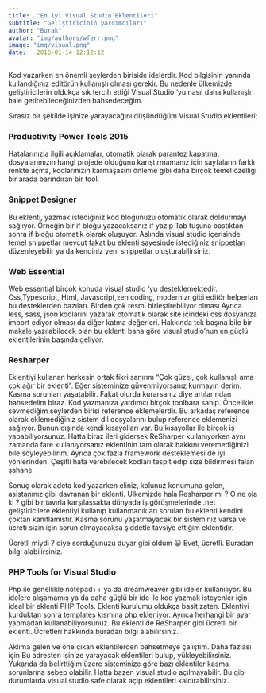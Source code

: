 ```yaml
---
title:  "En iyi Visual Studio Eklentileri"
subtitle: "Geliştiricinin yardımcıları"
author: "Burak"
avatar: "img/authors/wferr.png"
image: "img/visual.png"
date:   2016-01-14 12:12:12
---
```

Kod yazarken en önemli şeylerden biriside idelerdir. Kod bilgisinin yanında kullandığınız editörün kullanışlı olması gerekir. Bu nedenle ülkemizde geliştiricilerin oldukça sık tercih ettiği Visual Studio ‘yu nasıl daha kullanışlı hale getirebileceğinizden bahsedeceğim.

Sırasız bir şekilde işinize yarayacağını düşündüğüm Visual Studio eklentileri;

### Productivity Power Tools 2015

Hatalarınızla ilgili açıklamalar, otomatik olarak parantez kapatma, dosyalarımızın hangi projede olduğunu karıştırmamanız için sayfaların farklı renkte açma, kodlarınızın karmaşasını önleme gibi daha birçok temel özelliği bir arada barındıran bir tool.

### Snippet Designer

Bu eklenti, yazmak istediğiniz kod bloğunuzu otomatik olarak doldurmayı sağlıyor. Örneğin bir if bloğu yazacaksanız if yazıp Tab tuşuna bastıktan sonra if bloğu otomatik olarak oluşuyor. Aslında visual studio içerisinde temel snippetlar mevcut fakat bu eklenti sayesinde istediğiniz snippetları düzenleyebilir ya da kendiniz yeni snippetlar oluşturabilirsiniz.

### Web Essential

Web essential birçok konuda visual studio ‘yu desteklemektedir. Css,Typescript, Html, Javascript,zen coding, modernizr gibi editör helperları bu desteklerden bazıları. Birden çok resmi birleştirebiliyor olması Ayrıca less, sass, json kodlarını yazarak otomatik olarak site içindeki css dosyanıza import ediyor olması da diğer katma değerleri. Hakkında tek başına bile bir makale yazılabilecek olan bu eklenti bana göre visual studio’nun en güçlü eklentilerinin başında geliyor.

### Resharper

Eklentiyi kullanan herkesin ortak fikri sanırım “Çok güzel, çok kullanışlı ama çok ağır bir eklenti”. Eğer sisteminize güvenmiyorsanız  kurmayın derim. Kasma sorunları yaşatabilir. Fakat olurda kurarsanız diye artılarından bahsedelim biraz. Kod yazmanıza yardımcı birçok toolbara sahip. Öncelikle sevmediğim şeylerden birisi reference eklemelerdir. Bu arkadaş reference olarak eklemediğiniz sistem dll dosyalarını bulup reference eklemenizi sağlıyor. Bunun dışında kendi kısayolları var. Bu kısayollar ile birçok iş yapabiliyorsunuz. Hatta biraz ileri gidersek ReSharper kullanıyorken aynı zamanda fare kullanıyorsanız eklentinin tam olarak hakkını veremediğinizi bile söyleyebilirim. Ayrıca çok fazla framework desteklemesi de iyi yönlerinden. Çeşitli hata verebilecek kodları tespit edip size bildirmesi falan şahane.

Sonuç olarak adeta kod yazarken eliniz, kolunuz konumuna gelen, asistanınız gibi davranan bir  eklenti. Ülkemizde hala Resharper mı ? O ne ola ki ? gibi bir  tavırla karşılaşsakta dünyada iş görüşmelerinde .net geliştiricilere eklentiyi kullanıp kullanmadıkları sorulan bu eklenti kendini çoktan kanıtlamıştır. Kasma sorunu yaşatmayacak bir sisteminiz varsa ve ücreti sizin için sorun olmayacaksa şiddetle tavsiye  ettiğim eklentidir.

Ücretli miydi ? diye sorduğunuzu duyar gibi oldum 😀  Evet, ücretli. Buradan bilgi alabilirsiniz.

### PHP Tools for Visual Studio

Php ile genellikle notepad++ ya da dreamweaver gibi ideler kullanılıyor. Bu idelere alışamamış ya da daha güçlü bir ide ile kod yazmak isteyenler için ideal bir eklenti PHP Tools. Eklenti kurulumu oldukça basit zaten. Eklentiyi kurduktan sonra templates kısmına php ekleniyor. Ayrıca herhangi bir ayar yapmadan kullanabiliyorsunuz. Bu eklenti de ReSharper gibi ücretli bir eklenti. Ücretleri hakkında buradan bilgi alabilirsiniz.

Aklıma gelen ve öne çıkan eklentilerden bahsetmeye çalıştım. Daha fazlası için Bu adresten işinize yarayacak eklentileri bulup, yükleyebilirsiniz. Yukarıda da belirttiğim üzere sisteminize göre bazı eklentiler kasma sorunlarına sebep olabilir. Hatta bazen visual studio açılmayabilir. Bu gibi durumlarda visual studio safe olarak açıp eklentileri kaldırabilirsiniz.
